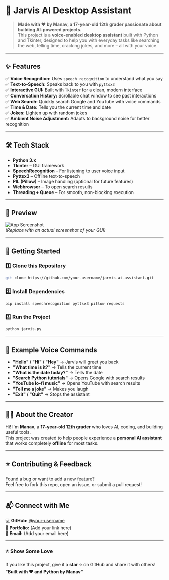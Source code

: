 # 🤖 Jarvis AI Desktop Assistant  

> **Made with ❤️ by Manav, a 17-year-old 12th grader passionate about building AI-powered projects.**  
> This project is a **voice-enabled desktop assistant** built with Python and Tkinter, designed to help you with everyday tasks like searching the web, telling time, cracking jokes, and more – all with your voice.  

---

## ✨ Features  

✅ **Voice Recognition:** Uses `speech_recognition` to understand what you say  
✅ **Text-to-Speech:** Speaks back to you with `pyttsx3`  
✅ **Interactive GUI:** Built with `Tkinter` for a clean, modern interface  
✅ **Conversation History:** Scrollable chat window to see past interactions  
✅ **Web Search:** Quickly search Google and YouTube with voice commands  
✅ **Time & Date:** Tells you the current time and date  
✅ **Jokes:** Lighten up with random jokes  
✅ **Ambient Noise Adjustment:** Adapts to background noise for better recognition  

---

## 🛠️ Tech Stack  

- **Python 3.x**  
- **Tkinter** – GUI framework  
- **SpeechRecognition** – For listening to user voice input  
- **Pyttsx3** – Offline text-to-speech  
- **PIL (Pillow)** – Image handling (optional for future features)  
- **Webbrowser** – To open search results  
- **Threading + Queue** – For smooth, non-blocking execution  

---

## 📸 Preview  

![App Screenshot](https://via.placeholder.com/900x500?text=Jarvis+AI+Assistant+Preview)  
*(Replace with an actual screenshot of your GUI)*  

---

## 🚀 Getting Started  

### 1️⃣ Clone this Repository  
```bash
git clone https://github.com/your-username/jarvis-ai-assistant.git
```

### 2️⃣ Install Dependencies  
```bash
pip install speechrecognition pyttsx3 pillow requests
```

### 3️⃣ Run the Project  
```bash
python jarvis.py
```

---

## 🎤 Example Voice Commands  

- **"Hello" / "Hi" / "Hey"** → Jarvis will greet you back  
- **"What time is it?"** → Tells the current time  
- **"What is the date today?"** → Tells the date  
- **"Search Python tutorials"** → Opens Google with search results  
- **"YouTube lo-fi music"** → Opens YouTube with search results  
- **"Tell me a joke"** → Makes you laugh  
- **"Exit" / "Quit"** → Stops the assistant  

---

## 🧑‍💻 About the Creator  

Hi! I'm **Manav**, a **17-year-old 12th grader** who loves AI, coding, and building useful tools.  
This project was created to help people experience a **personal AI assistant** that works completely **offline** for most tasks.  

---

## ⭐ Contributing & Feedback  

Found a bug or want to add a new feature?  
Feel free to fork this repo, open an issue, or submit a pull request!  

---

## 📬 Connect with Me  

💻 **GitHub:** [@your-username](https://github.com/your-username)  
💼 **Portfolio:** (Add your link here)  
📧 **Email:** (Add your email here)  

---

### ⭐ Show Some Love  
If you like this project, give it a **star** ⭐ on GitHub and share it with others!  
**"Built with ❤️ and Python by Manav"**
